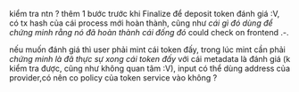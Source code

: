kiểm tra ntn ? 
thêm 1 bước trước khi Finalize để deposit token đánh giá :V, có tx hash của cái process mới hoàn thành, cũng như *cái gì đó dùng để chứng minh rằng nó đã hoàn thành cái đống đó* could check on frontend .-.

nếu muốn đánh giá thì user phải mint cái token đấy, trong lúc mint cần phải *chứng minh là đã thực sự xong cái token đấy* với cái metadata là đánh giá 
(k kiểm tra được, cũng như không quan tâm :V), 
input có thể dùng address của provider,có nên co policy của token service vào không ?